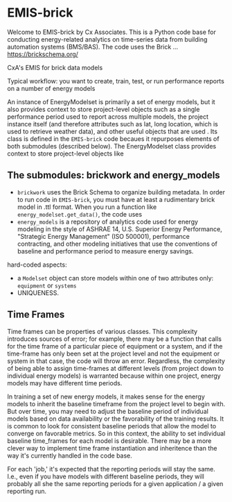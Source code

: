 # EMIS-brick

Welcome to EMIS-brick by Cx Associates. This is a Python code base for conducting energy-related analytics on time-series data from building automation systems (BMS/BAS). The code uses the Brick ... https://brickschema.org/

CxA's EMIS for brick data models

Typical workflow: you want to create, train, test, or run performance reports on a number of energy models

An instance of EnergyModelset is primarily a set of energy models, but it also provides context to store project-level objects such as a single performance period used to report across multiple models, the project instance itself (and therefore attributes such as lat, long location, which is used to retrieve weather data), and other useful objects that are used  . Its class is defined in the `EMIS-brick` code becaues it repurposes elements of both submodules (described below). The EnergyModelset class provides context to store project-level objects like 

## The submodules: brickwork and energy_models
* `brickwork` uses the Brick Schema to organize building metadata. In order to run code in `EMIS-brick`, you must have at least a rudimentary brick model in .ttl format. When you run a function like `energy_modelset.get_data()`, the code uses 
* `energy_models` is a repository of analytics code used for energy modeling in the style of ASHRAE 14, U.S. Superior Energy Performance, "Strategic Energy Management" (ISO 500001), performance contracting, and other modeling initiatives that use the conventions of baseline and performance period to measure energy savings.

hard-coded aspects:
* a `Modelset` object can store models within one of two attributes only: `equipment` or `systems`
* UNIQUENESS.


## Time Frames

Time frames can be properties of various classes. This complexity introduces sources of error; for example, there may be a function that calls for the time frame of a particular piece of equipment or a system, and if the time-frame has only been set at the project level and not the equipment or system in that case, the code will throw an error. Regardless, the complexity of being able to assign time-frames at different levels (from project down to individual energy models) is warranted because within one project, energy models may have different time periods.

In training a set of new energy models, it makes sense for the energy models to inherit the baseline timeframe from the project level to begin with. But over time, you may need to adjust the baseline period of individual models based on data availability or the favorability of the training results. It is common to look for consistent baseline periods that allow the model to converge on favorable metrics. So in this context, the ability to set individual baseline time_frames for each model is desirable. There may be a more clever way to implement time frame instantiation and inheritence than the way it's currently handled in the code base.

For each 'job,' it's expected that the reporting periods will stay the same. I.e., even if you have models with different baseline periods, they will probably all she the same reporting periods for a given application / a given reporting run.